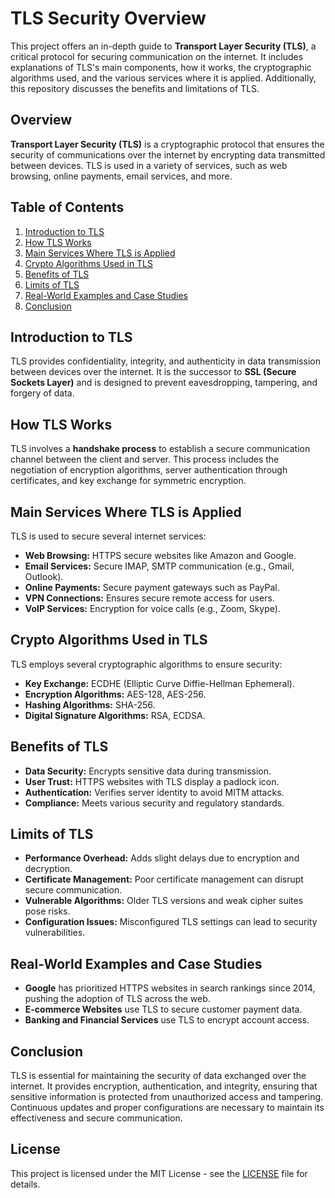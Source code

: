 # TLS Security Overview

This project offers an in-depth guide to **Transport Layer Security (TLS)**, a critical protocol for securing communication on the internet. It includes explanations of TLS's main components, how it works, the cryptographic algorithms used, and the various services where it is applied. Additionally, this repository discusses the benefits and limitations of TLS.

## Overview

**Transport Layer Security (TLS)** is a cryptographic protocol that ensures the security of communications over the internet by encrypting data transmitted between devices. TLS is used in a variety of services, such as web browsing, online payments, email services, and more.

## Table of Contents

1. [Introduction to TLS](#introduction-to-tls)
2. [How TLS Works](#how-tls-works)
3. [Main Services Where TLS is Applied](#main-services-where-tls-is-applied)
4. [Crypto Algorithms Used in TLS](#crypto-algorithms-used-in-tls)
5. [Benefits of TLS](#benefits-of-tls)
6. [Limits of TLS](#limits-of-tls)
7. [Real-World Examples and Case Studies](#real-world-examples-and-case-studies)
8. [Conclusion](#conclusion)

## Introduction to TLS

TLS provides confidentiality, integrity, and authenticity in data transmission between devices over the internet. It is the successor to **SSL (Secure Sockets Layer)** and is designed to prevent eavesdropping, tampering, and forgery of data.

## How TLS Works

TLS involves a **handshake process** to establish a secure communication channel between the client and server. This process includes the negotiation of encryption algorithms, server authentication through certificates, and key exchange for symmetric encryption.

## Main Services Where TLS is Applied

TLS is used to secure several internet services:
- **Web Browsing:** HTTPS secure websites like Amazon and Google.
- **Email Services:** Secure IMAP, SMTP communication (e.g., Gmail, Outlook).
- **Online Payments:** Secure payment gateways such as PayPal.
- **VPN Connections:** Ensures secure remote access for users.
- **VoIP Services:** Encryption for voice calls (e.g., Zoom, Skype).

## Crypto Algorithms Used in TLS

TLS employs several cryptographic algorithms to ensure security:
- **Key Exchange:** ECDHE (Elliptic Curve Diffie-Hellman Ephemeral).
- **Encryption Algorithms:** AES-128, AES-256.
- **Hashing Algorithms:** SHA-256.
- **Digital Signature Algorithms:** RSA, ECDSA.

## Benefits of TLS

- **Data Security:** Encrypts sensitive data during transmission.
- **User Trust:** HTTPS websites with TLS display a padlock icon.
- **Authentication:** Verifies server identity to avoid MITM attacks.
- **Compliance:** Meets various security and regulatory standards.

## Limits of TLS

- **Performance Overhead:** Adds slight delays due to encryption and decryption.
- **Certificate Management:** Poor certificate management can disrupt secure communication.
- **Vulnerable Algorithms:** Older TLS versions and weak cipher suites pose risks.
- **Configuration Issues:** Misconfigured TLS settings can lead to security vulnerabilities.

## Real-World Examples and Case Studies

- **Google** has prioritized HTTPS websites in search rankings since 2014, pushing the adoption of TLS across the web.
- **E-commerce Websites** use TLS to secure customer payment data.
- **Banking and Financial Services** use TLS to encrypt account access.

## Conclusion

TLS is essential for maintaining the security of data exchanged over the internet. It provides encryption, authentication, and integrity, ensuring that sensitive information is protected from unauthorized access and tampering. Continuous updates and proper configurations are necessary to maintain its effectiveness and secure communication.

## License

This project is licensed under the MIT License - see the [LICENSE](LICENSE) file for details.
